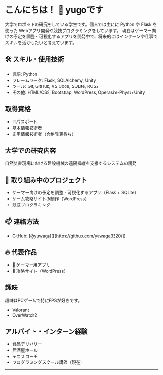 # こんにちは！ 👋 yugoです

大学でロボットの研究をしている学生です。個人では主にに Python や Flask を使った Webアプリ開発や競技プログラミングをしています。
現在はゲーマー向けの予定を調整・可視化するアプリを開発中で、将来的にはインターンや仕事でスキルを活かしたいと考えています。

## 🛠 スキル・使用技術

- 言語: Python
- フレームワーク: Flask, SQLAlchemy, Unity
- ツール: Git, GitHub, VS Code, SQLite, ROS2
- その他: HTML/CSS, Bootstrap, WordPress, Operasim-Physx+Unity

## 取得資格
- ITパスポート
- 基本情報技術者
- 応用情報技術者（合格発表待ち）

## 大学での研究内容
自然災害現場における建設機械の遠隔操縦を支援するシステムの開発

## 📌 取り組み中のプロジェクト

- ゲーマー向けの予定を調整・可視化するアプリ（Flask + SQLite）
- ゲーム攻略サイトの制作（WordPress）
- 競技プログラミング

## 📫 連絡方法

- GitHub: [@yuwaga]([(https://github.com/yuwaga3220/])

## 🔥 代表作品

- [📅 ゲーマー用アプリ](ここにURLを添付)
- [📖 攻略サイト（WordPress）](https://yuwango.com)

## 趣味
趣味はPCゲームで特にFPSが好きです。
- Valorant
- OverWatch2

## アルバイト・インターン経験
- 食品デリバリー
- 居酒屋ホール
- テニスコーチ
- プログラミングスクール講師（現在）

---
<!--
**yuwaga3220/yuwaga3220** is a ✨ _special_ ✨ repository because its `README.md` (this file) appears on your GitHub profile.

Here are some ideas to get you started:

- 🔭 I’m currently working on ...
- 🌱 I’m currently learning ...

-->

